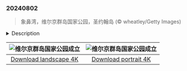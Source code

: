 

### 20240802

> 象鼻湾，维尔京群岛国家公园，圣约翰岛 (© wheatley/Getty Images)

<details>
<summary>Description</summary>

> 1956年，商人兼自然保护主义者劳伦斯·洛克菲勒看到了加勒比海美属维尔京群岛之一圣约翰岛的美景，并意识到必须保护它。时间快进到今天，我们正在庆祝维尔京群岛国家公园成立68周年。这座公园占地约60%的岛屿和5,650英亩的水下土地，是一个活生生的保护范例，这还要归功于洛克菲勒向美国政府捐赠了5,000多英亩的土地。即使在2017年飓风“厄玛”和“玛丽亚”造成破坏之后，公园仍然强势回归，仅2018年就接待了超过10万名游客。公园里有800多种植物，如野生罗望子和世纪树，140种鸟类，如绿颈鹑鸠和绿喉蜂鸟，以及大约50种珊瑚。在礁湾小径上，徒步旅行者可以看到古老的泰诺岩画和甘蔗种植园遗址，展示了该岛的殖民历史。从图中树干湾的水下浮潜小径到马霍湾满是海龟的水域，公园提供了各种各样的海洋冒险活动。
> 
> 
> 
> 

</details>

| ![维尔京群岛国家公园成立](https://cn.bing.com/th?id=OHR.TrunkBay_ZH-CN9268190655_UHD.jpg&pid=hp&w=400&h=224&rs=1&c=4) | ![维尔京群岛国家公园成立](https://cn.bing.com/th?id=OHR.TrunkBay_ZH-CN9268190655_1080x1920.jpg&pid=hp&w=155&h=315&rs=1&c=4) |
|:---------:|:---------:|
| [Download landscape 4K](https://cn.bing.com/th?id=OHR.TrunkBay_ZH-CN9268190655_UHD.jpg) | [Download portrait 4K](https://cn.bing.com/th?id=OHR.TrunkBay_ZH-CN9268190655_1080x1920.jpg) |